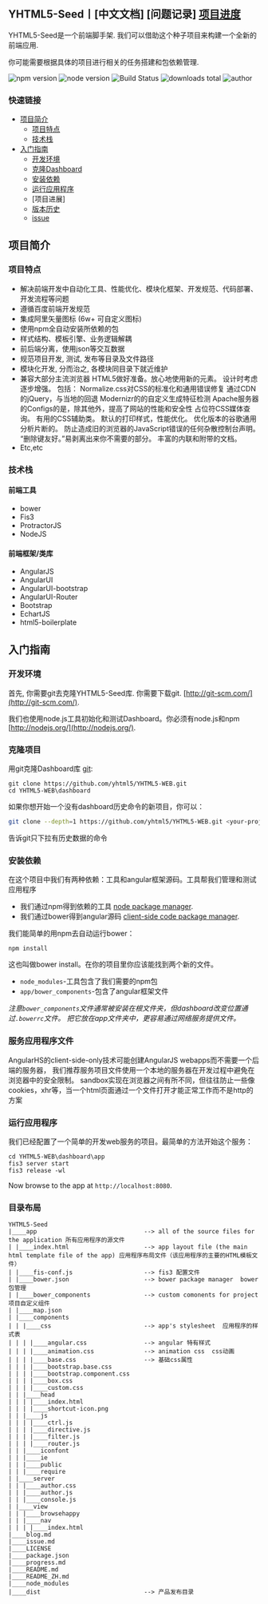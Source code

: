 ## YHTML5-Seed丨[中文文档] [问题记录] [项目进度]


YHTML5-Seed是一个前端脚手架. 我们可以借助这个种子项目来构建一个全新的前端应用.   

你可能需要根据具体的项目进行相关的任务搭建和包依赖管理.
               
![npm version] ![node version] ![Build Status] ![downloads total] ![author]


### 快速链接
- [项目简介](#项目简介)
    - [项目特点](#项目特点)
    - [技术栈](#浏览器兼容)
- [入门指南](#入门指南)
    - [开发环境](#开发环境)
    - [克隆Dashboard](#克隆Dashboard)
    - [安装依赖](#安装依赖)
    - [运行应用程序](#运行应用程序)
    - [项目进展]
    - [版本历史](https://github.com/yhtml5/FW-Dashboard/blob/master/changeLog.md)
    - [issue]
    

## 项目简介

### 项目特点
  * 解决前端开发中自动化工具、性能优化、模块化框架、开发规范、代码部署、开发流程等问题 
  * 遵循百度前端开发规范
  * 集成阿里矢量图标 (6w+ 可自定义图标)
  * 使用npm全自动安装所依赖的包
  * 样式结构、模板引擎、业务逻辑解耦
  * 前后端分离，使用json等交互数据
  * 规范项目开发, 测试, 发布等目录及文件路径
  * 模块化开发, 分而治之, 各模块同目录下就近维护 
  * 兼容大部分主流浏览器
  HTML5做好准备。放心地使用新的元素。
      设计时考虑逐步增强。
      包括：
          Normalize.css对CSS的标准化和通用错误修复
          通过CDN的jQuery，与当地的回退
          Modernizr的的自定义生成特征检测
          Apache服务器的Configs的是，除其他外，提高了网站的性能和安全性
      占位符CSS媒体查询。
      有用的CSS辅助类。
      默认的打印样式，性能优化。
      优化版本的谷歌通用分析片断的。
      防止造成旧的浏览器的JavaScript错误的任何杂散控制台声明。
      “删除键友好。”易剥离出来你不需要的部分。
      丰富的内联和附带的文档。
  * Etc,etc

### 技术栈

#### 前端工具
  * bower
  * Fis3
  * ProtractorJS
  * NodeJS 

#### 前端框架/类库

  * AngularJS
  * AngularUI
  * AngularUI-bootstrap
  * AngularUI-Router
  * Bootstrap
  * EchartJS 
  * html5-boilerplate

## 入门指南

### 开发环境

首先, 你需要git去克隆YHTML5-Seed库. 你需要下载git. [http://git-scm.com/](http://git-scm.com/).

我们也使用node.js工具初始化和测试Dashboard。你必须有node.js和npm
[http://nodejs.org/](http://nodejs.org/).

 
### 克隆项目

用git克隆Dashboard库
[git][git]:
```
git clone https://github.com/yhtml5/YHTML5-WEB.git
cd YHTML5-WEB\dashboard
```

如果你想开始一个没有dashboard历史命令的新项目，你可以：

```bash
git clone --depth=1 https://github.com/yhtml5/YHTML5-WEB.git <your-project-name>
```

告诉git只下拉有历史数据的命令

### 安装依赖

在这个项目中我们有两种依赖：工具和angular框架源码。工具帮我们管理和测试应用程序

* 我们通过npm得到依赖的工具
[node package manager][npm].
* 我们通过bower得到angular源码
[client-side code package manager][bower].

我们能简单的用npm去自动运行bower：
```
npm install
```

这也叫做bower install。在你的项目里你应该能找到两个新的文件。

* `node_modules`-工具包含了我们需要的npm包
* `app/bower_components`-包含了angular框架文件


*注意`bower_components`文件通常被安装在根文件夹，但dashboard改变位置通过`.bowerrc`文件。
把它放在app文件夹中，更容易通过网络服务提供文件。*



### 服务应用程序文件

AngularHS的client-side-only技术可能创建AngularJS webapps而不需要一个后端的服务器，
我们推荐服务项目文件使用一个本地的服务器在开发过程中避免在浏览器中的安全限制。
sandbox实现在浏览器之间有所不同，但往往防止一些像cookies，xhr等，当一个html页面通过一个文件打开才能正常工作而不是http的方案


### 运行应用程序

我们已经配置了一个简单的开发web服务的项目。最简单的方法开始这个服务：

```
cd YHTML5-WEB\dashboard\app 
fis3 server start
fis3 release -wl
```

Now browse to the app at `http://localhost:8080`.

### 目录布局

```
YHTML5-Seed
|____app                              --> all of the source files for the application 所有应用程序的源文件
| |____index.html                     --> app layout file (the main html template file of the app) 应用程序布局文件（该应用程序的主要的HTML模板文件）
| |____fis-conf.js                    --> fis3 配置文件
| |____bower.json                     --> bower package manager  bower包管理
| |____bower_components               --> custom comonents for project 项目自定义组件
| |____map.json
| |____components
| | |____css                          --> app's stylesheet  应用程序的样式表
| | | |____angular.css                --> angular 特有样式
| | | |____animation.css              --> animation css  css动画
| | | |____base.css                   --> 基础css属性
| | | |____bootstrap.base.css
| | | |____bootstrap.component.css
| | | |____box.css
| | | |____custom.css
| | |____head
| | | |____index.html
| | | |____shortcut-icon.png
| | |____js
| | | |____ctrl.js
| | | |____directive.js
| | | |____filter.js
| | | |____router.js
| | |____iconfont
| | |____ie
| | |____public
| | |____require
| |____server
| | |____author.css
| | |____author.js
| | |____console.js
| |____view
| | |____browsehappy
| | |____nav
| | | |____index.html
|____blog.md
|____issue.md
|____LICENSE
|____package.json
|____progress.md
|____README.md             
|____README_ZH.md
|____node_modules    
|____dist                             --> 产品发布目录
```


[author]:https://img.shields.io/badge/author-yhtml5-blue.svg
[bower]: http://bower.io
[Build Status]:https://img.shields.io/travis/twbs/bootstrap/master.svg
[changeLog]:https://github.com/yhtml5/FW-Dashboard/blob/master/changeLog.md
[downloads total]:https://img.shields.io/github/downloads/atom/atom/total.svg
[git]: http://git-scm.com/
[http-server]: https://github.com/nodeapps/http-server
[issue]:https://github.com/yhtml5/FW-Dashboard/blob/master/changeLog.md
[jasmine]: http://jasmine.github.io
[karma]: http://karma-runner.github.io
[npm]: https://www.npmjs.org/
[npm version]:https://img.shields.io/npm/v/npm.svg
[node]: http://nodejs.org
[node version]:https://img.shields.io/badge/node-v4.3.2-blue.svg
[problem]:https://github.com/yhtml5/FW-Dashboard/blob/master/question.md
[project progress]:https://github.com/yhtml5/FW-Dashboard/issues?q=%E4%BB%BB%E5%8A%A1+is%3Aopen
[protractor]: https://github.com/angular/protractor
[travis]: https://travis-ci.org/
[问题解析]:https://github.com/yhtml5/YHTML-Seed/issue.md
[项目进度]:https://github.com/yhtml5/YHTML-Seed/progress.md
[英文文档]:https://github.com/yhtml5/YHTML5-Seed/README.md

